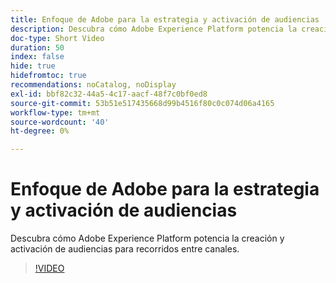 ```yaml
---
title: Enfoque de Adobe para la estrategia y activación de audiencias
description: Descubra cómo Adobe Experience Platform potencia la creación y activación de audiencias para recorridos entre canales.
doc-type: Short Video
duration: 50
index: false
hide: true
hidefromtoc: true
recommendations: noCatalog, noDisplay
exl-id: bbf82c32-44a5-4c17-aacf-48f7c0bf0ed8
source-git-commit: 53b51e517435668d99b4516f80c0c074d06a4165
workflow-type: tm+mt
source-wordcount: '40'
ht-degree: 0%

---
```


# Enfoque de Adobe para la estrategia y activación de audiencias

Descubra cómo Adobe Experience Platform potencia la creación y activación de audiencias para recorridos entre canales.

<!-- 62_S655_3442541_49_adobes-approach-to-audience-strategy-and-activation -->
>[!VIDEO](https://video.tv.adobe.com/v/3458225/?learn=on&enablevpops=true)
